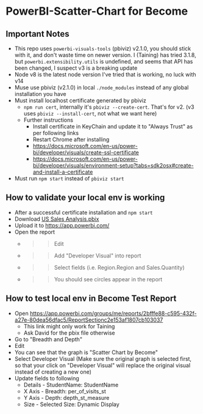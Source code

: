 # PowerBI-Scatter-Chart for Become

## Important Notes

- This repo uses `powerbi-visuals-tools` (pbiviz) v2.1.0, you should stick with it, and don't waste time on newer version. I (Taining) has tried 3.1.8, but `powerbi.extensibility.utils` is undefined, and seems that API has been changed, I suspect v3 is a breaking update
- Node v8 is the latest node version I've tried that is working, no luck with v14
- Muse use pbiviz (v2.1.0) in local `./node_modules` instead of any global installation you have
- Must install localhost certificate generated by pbiviz
  - `npm run cert`, internally it's `pbiviz --create-cert`. That's for v2.  (v3 uses `pbiviz --install-cert`, not what we want here)
  - Further instructions
    - Install certificate in KeyChain and update it to "Always Trust" as per following links
    - Restart Chrome after installing
    - https://docs.microsoft.com/en-us/power-bi/developer/visuals/create-ssl-certificate
    - https://docs.microsoft.com/en-us/power-bi/developer/visuals/environment-setup?tabs=sdk2osx#create-and-install-a-certificate
- Must run `npm start` instead of `pbiviz start`


## How to validate your local env is working

- After a successful certificate installation and `npm start`
- Download [US Sales Analysis.pbix](https://microsoft.github.io/PowerBI-visuals/docs/step-by-step-lab/images/US_Sales_Analysis.pbix)
- Upload it to https://app.powerbi.com/
- Open the report
  - >> Edit
  - >> Add "Developer Visual" into report
  - >> Select fields  (i.e.  Region.Region and Sales.Quantity)
  - >> You should see circles appear in the report


## How to test local env in Become Test Report

- Open https://app.powerbi.com/groups/me/reports/2bfffe88-c595-432f-a27e-80dea56dfac5/ReportSectionc2e153af1807cb103037 
  - This link might only work for Taining
  - Ask David for the pbix file otherwise
- Go to "Breadth and Depth"
- Edit
- You can see that the graph is "Scatter Chart by Become"
- Select Developer Visual (Make sure the original graph is selected first, so that your click on "Developer Visual" will replace the original visual instead of creating a new one)
- Update fields to following
  - Details - StudentName: StudentName
  - X Axis - Breadth: per_of_visits_st
  - Y Axis - Depth: depth_st_measure
  - Size - Selected Size: Dynamic Display
